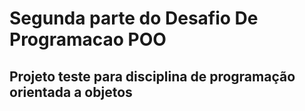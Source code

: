 # Segunda parte do Desafio De Programacao POO

## Projeto teste para disciplina de programação orientada a objetos
